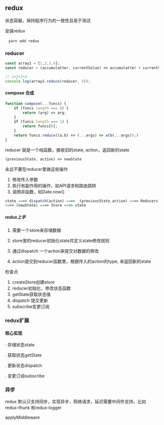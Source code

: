 ## redux

 状态容器，保持程序行为的一致性且易于测试

安装redux

​	``` yarn add redux``` 

### reducer

```javascript
const array1 = [1,2,3,4];
const reducer = (accumulatter, currentValue) => accumulatter + currentValue
```

``` javascript
// 1+2+3+4
console.log(array1.reduce(reducer, 5));
```

#### compose  合成

``` javascript
function compose(...funcs) {
	if (funcs.length === 0) {
		return (arg) => arg;
	}
	if (funcs.length === 1) {
		return funcs[0];
	}
	return funcs.reduce((a,b) => (...args) => a(b(...args));)
}
```



reducer 就是一个纯函数，接收旧的state, action，返回新的state

```javascript
(previousState, action) => newState
```

永远不要在reducer里做这些操作

1. 修改传入参数
2. 执行有副作用的操作，如API请求和路由跳转
3. 调用非函数，如Date.now()



```javascript
state ===> dispatch(action) ===>  (previousState,action) ===> Reducers
===> (newState) ===> Store ===> state
```

##### redux上手

1. 需要一个store来存储数据

2. store里的reducer初始化state并定义state修改规则
3. 通过dispatch 一个action来提交对数据的修改
4. action提交到reducer函数里，根据传入的action的type, 来返回新的state



检查点

1. createStore创建store
2. reducer初始化、修改状态函数
3. getState获取状态值
4. dispatch 提交更新
5. subscribe变更订阅

### redux扩展

####  核心实现

· 存储状态state

. 获取状态getState

. 更新状态dispatch

. 变更订阅subscribe



### 异步

redux 默认只支持同步，实现异步，网络请求，延迟需要中间件支持，比如redux-thunk 和redux-logger



applyMiddleware 